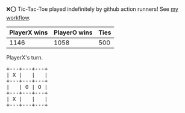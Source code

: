 :x::o: Tic-Tac-Toe played indefinitely by github action runners! See [my workflow](.github/workflows/play.yaml).

|PlayerX wins|PlayerO wins|Ties|
|-|-|-|
|1146|1058|500|

PlayerX's turn.

<pre>
+---+---+---+
| X |   |   |
+---+---+---+
|   | O | O |
+---+---+---+
| X |   |   |
+---+---+---+
</pre>